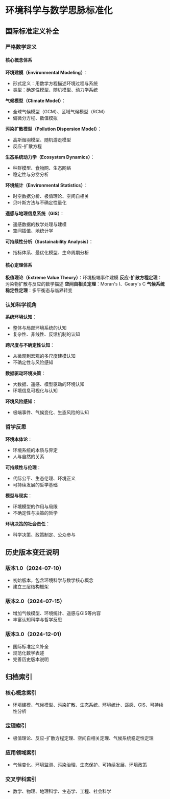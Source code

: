 # 环境科学与数学思脉标准化

## 国际标准定义补全

### 严格数学定义

#### 核心概念体系

**环境建模（Environmental Modeling）**：

- 形式定义：用数学方程描述环境过程与系统
- 类型：确定性模型、随机模型、动力学系统

**气候模型（Climate Model）**：

- 全球气候模型（GCM）、区域气候模型（RCM）
- 偏微分方程、数值模拟

**污染扩散模型（Pollution Dispersion Model）**：

- 高斯烟羽模型、随机游走模型
- 反应-扩散方程

**生态系统动力学（Ecosystem Dynamics）**：

- 种群模型、食物网、生态网络
- 稳定性与分岔分析

**环境统计（Environmental Statistics）**：

- 时空数据分析、极值理论、空间自相关
- 贝叶斯方法与不确定性量化

**遥感与地理信息系统（GIS）**：

- 遥感数据的数学处理与建模
- 空间插值、地统计学

**可持续性分析（Sustainability Analysis）**：

- 指标体系、最优化模型、生命周期分析

#### 核心定理体系

**极值理论（Extreme Value Theory）**：环境极端事件建模
**反应-扩散方程定理**：污染物扩散与反应的数学描述
**空间自相关定理**：Moran's I、Geary's C
**气候系统稳定性定理**：多平衡态与临界转变

### 认知科学视角

**系统环境认知**：

- 整体与局部环境系统的认知
- 复杂性、非线性、反馈机制的认知

**跨尺度与不确定性认知**：

- 从微观到宏观的多尺度建模认知
- 不确定性与风险感知

**数据驱动环境决策**：

- 大数据、遥感、模型驱动的环境认知
- 环境信息可视化与认知

**环境风险感知**：

- 极端事件、气候变化、生态风险的认知

### 哲学反思

**环境本体论**：

- 环境系统的本质与界定
- 人与自然的关系

**可持续性与伦理**：

- 代际公平、生态伦理、环境正义
- 可持续发展的哲学基础

**模型与现实**：

- 环境模型的作用与局限
- 不确定性与决策的哲学

**环境决策的社会责任**：

- 科学决策、政策制定、公众参与

## 历史版本变迁说明

### 版本1.0（2024-07-10）

- 初始版本，包含环境科学与数学核心概念
- 建立三层结构框架

### 版本2.0（2024-07-15）

- 增加气候模型、环境统计、遥感与GIS等内容
- 丰富认知科学与哲学反思

### 版本3.0（2024-12-01）

- 国际标准定义补全
- 规范化数学表述
- 完善历史版本说明

## 归档索引

### 核心概念索引

- 环境建模、气候模型、污染扩散、生态系统、环境统计、遥感、GIS、可持续性分析

### 定理索引

- 极值理论、反应-扩散方程定理、空间自相关定理、气候系统稳定性定理

### 应用领域索引

- 气候变化、环境监测、污染治理、生态保护、可持续发展、环境政策

### 交叉学科索引

- 数学、物理、地理科学、生态学、工程、社会科学
